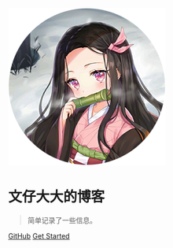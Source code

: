 <!-- _coverpage.md -->

![logo](images/TX.png)

# 文仔大大的博客 <!-- <small>3.5</small> -->

> 简单记录了一些信息。

<!-- - 简单、轻便 (压缩后 ~21kB)
- 无需生成 html 文件
- 众多主题 -->

[GitHub](https://github.com/WZWMaster/WZWMaster.github.io)
[Get Started](README "首页")